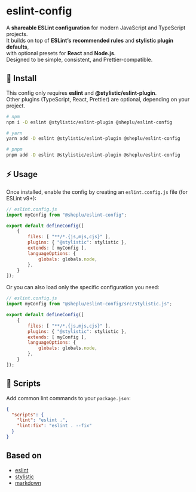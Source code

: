 # eslint-config

A **shareable ESLint configuration** for modern JavaScript and TypeScript projects.  
It builds on top of **ESLint’s recommended rules** and **stylistic plugin defaults**,  
with optional presets for **React** and **Node.js**.  
Designed to be simple, consistent, and Prettier-compatible.

## 🚀 Install

This config only requires **eslint** and **@stylistic/eslint-plugin**.  
Other plugins (TypeScript, React, Prettier) are optional, depending on your project.

```bash
# npm
npm i -D eslint @stylistic/eslint-plugin @sheplu/eslint-config

# yarn
yarn add -D eslint @stylistic/eslint-plugin @sheplu/eslint-config

# pnpm
pnpm add -D eslint @stylistic/eslint-plugin @sheplu/eslint-config
```

## ⚡ Usage

Once installed, enable the config by creating an `eslint.config.js` file (for ESLint v9+):

```js
// eslint.config.js
import myConfig from "@sheplu/eslint-config";

export default defineConfig([
	{
		files: [ "**/*.{js,mjs,cjs}" ],
		plugins: { "@stylistic": stylistic },
		extends: [ myConfig ],
		languageOptions: {
			globals: globals.node,
		},
	}
]);
```

Or you can also load only the specific configuration you need:

```js
// eslint.config.js
import myConfig from "@sheplu/eslint-config/src/stylistic.js";

export default defineConfig([
	{
		files: [ "**/*.{js,mjs,cjs}" ],
		plugins: { "@stylistic": stylistic },
		extends: [ myConfig ],
		languageOptions: {
			globals: globals.node,
		},
	}
]);
```

## 📝 Scripts

Add common lint commands to your `package.json`:

```json
{
  "scripts": {
    "lint": "eslint .",
    "lint:fix": "eslint . --fix"
  }
}
```

## Based on

* [eslint](https://github.com/eslint/eslint) 
* [stylistic](https://github.com/eslint-stylistic/eslint-stylistic) 
* [markdown](https://github.com/eslint/markdown/tree/main)
